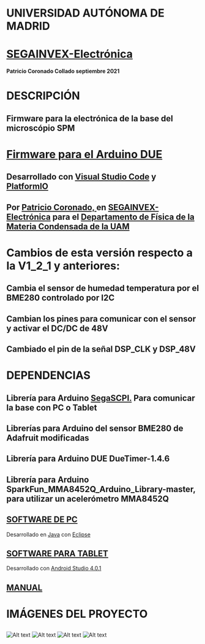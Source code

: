# UNIVERSIDAD AUTÓNOMA DE MADRID
# [SEGAINVEX-Electrónica](https://www.uam.es/uam/segainvex)
**Patricio Coronado Collado septiembre 2021**
# DESCRIPCIÓN
## Firmware para la electrónica de la base del microscópio SPM 

# [Firmware para el Arduino DUE](https://github.com/PatricioCoronado/Base-SPM-Arduino-DUE)
## Desarrollado con [Visual Studio Code](https://code.visualstudio.com/) y [PlatformIO](https://platformio.org/)

## Por [Patricio Coronado, ](https://patriciocoronadocollado.000webhostapp.com/) en [SEGAINVEX-Electrónica](https://www.uam.es/uam/segainvex) para el [Departamento de Física de la Materia Condensada de la UAM](https://www.fmc.uam.es/research/nano-spm-lab/)

# Cambios de esta versión respecto a la V1_2_1 y anteriores:
## Cambia el sensor de humedad temperatura por el BME280 controlado por I2C
## Cambian los pines para comunicar con el sensor y activar el DC/DC de 48V
## Cambiado el pin de la señal DSP_CLK y DSP_48V

## 
# DEPENDENCIAS

## Librería para Arduino [SegaSCPI.](https://github.com/PatricioCoronado/SegaSCPI) Para comunicar la base con PC o Tablet

## Librerías para Arduino del sensor BME280 de Adafruit modificadas

## Librería para Arduino DUE DueTimer-1.4.6

## Librería para Arduino SparkFun_MMA8452Q_Arduino_Library-master, para utilizar un acelerómetro MMA8452Q 

## [SOFTWARE DE PC](https://github.com/PatricioCoronado/Base-SPM-Java)
Desarrollado en [Java](https://www.java.com/es/) con [Eclipse](https://www.eclipse.org/)

## [SOFTWARE PARA TABLET](https://github.com/PatricioCoronado/Base-SPM-tablet)
Desarrollado con [Android Studio 4.0.1](https://developer.android.com/studio?hl=es)

## [MANUAL](https://github.com/SEGAINVEX-ELECTRONICA/Base_SPM_V3/blob/main/Manual/Manual_Base_SPM_V3.pdf)
## 
# IMÁGENES DEL PROYECTO
##
![Alt text](https://github.com/PatricioCoronado/Base-SPM-Arduino-DUE/blob/V1_3/ficheros/imagen1.png "primer prototipo")
![Alt text](https://github.com/PatricioCoronado/Base-SPM-Arduino-DUE/blob/V1_3/ficheros/imagen2.png "PCB_A")
![Alt text](https://github.com/PatricioCoronado/Base-SPM-Arduino-DUE/blob/V1_3/ficheros/imagen4.png "backplane")
![Alt text](https://github.com/PatricioCoronado/Base-SPM-Arduino-DUE/blob/V1_3/ficheros/imagen3.png "sistema midiendo")
